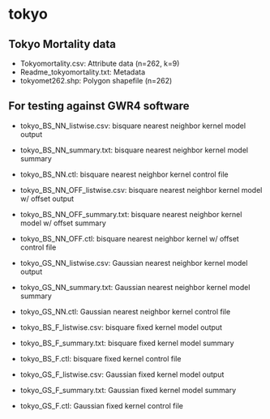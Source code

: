 tokyo
======

Tokyo Mortality data 
--------------------

* Tokyomortality.csv: Attribute data (n=262, k=9)
* Readme_tokyomortality.txt: Metadata
* tokyomet262.shp: Polygon shapefile (n=262)

For testing against GWR4 software
---------------------------------

* tokyo_BS_NN_listwise.csv: bisquare nearest neighbor kernel model output
* tokyo_BS_NN_summary.txt: bisquare nearest neighbor kernel model summary
* tokyo_BS_NN.ctl: bisquare nearest neighbor kernel control file

* tokyo_BS_NN_OFF_listwise.csv: bisquare nearest neighbor kernel model w/ offset output
* tokyo_BS_NN_OFF_summary.txt: bisquare nearest neighbor kernel model w/ offset summary
* tokyo_BS_NN_OFF.ctl: bisquare nearest neighbor kernel w/ offset control file

* tokyo_GS_NN_listwise.csv: Gaussian nearest neighbor kernel model output
* tokyo_GS_NN_summary.txt: Gaussian nearest neighbor kernel model summary
* tokyo_GS_NN.ctl: Gaussian nearest neighbor kernel control file

* tokyo_BS_F_listwise.csv: bisquare fixed kernel model output
* tokyo_BS_F_summary.txt: bisquare fixed kernel model summary
* tokyo_BS_F.ctl: bisquare fixed kernel control file

* tokyo_GS_F_listwise.csv: Gaussian fixed kernel model output
* tokyo_GS_F_summary.txt: Gaussian fixed kernel model summary
* tokyo_GS_F.ctl: Gaussian fixed kernel control file

